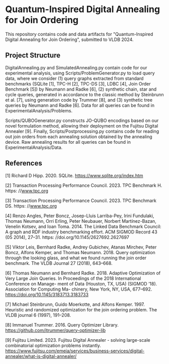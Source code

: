 # Quantum-Inspired Digital Annealing for Join Ordering

This repository contains code and data artifacts for "Quantum-Inspired Digital Annealing for Join Ordering", submitted to VLDB 2024.

## Project Structure

DigitalAnnealing.py and SimulatedAnnealing.py contain code for our experimental analysis, using Scripts/ProblemGenerator.py to load query data, where we consider (1) query graphs extracted from standard benchmarks (SQLite [1], TPC-H [2], TPC-DS [3], LDBC [4], Join Order Benchmark [5]) by Neumann and Radke [6], (2) synthetic chain, star and cycle queries, generated in accordance to the classic method by Steinbrunn et al. [7], using generation code by Trummer [8], and (3) synthetic tree queries by Neumann and Radke [6]. Data for all queries can be found in ExperimentalAnalysis/Problems.

Scripts/QUBOGenerator.py constructs JO-QUBO encodings based on our novel formulation method, allowing their deployment on the Fujitsu Digital Annealer [9]. Finally, Scripts/Postprocessing.py contains code for reading out join orders from each annealing solution obtained by the annealing device. Raw annealing results for all queries can be found in ExperimentalAnalysis/Data.

## References

[1] Richard D Hipp. 2020. SQLite. https://www.sqlite.org/index.htm

[2] Transaction Processing Performance Council. 2023. TPC Benchmark H. https:
//www.tpc.org

[3] Transaction Processing Performance Council. 2023. TPC Benchmark DS. https:
//www.tpc.org

[4] Renzo Angles, Peter Boncz, Josep-Lluis Larriba-Pey, Irini Fundulaki, Thomas
Neumann, Orri Erling, Peter Neubauer, Norbert Martínez-Bazan, Venelin Kotsev,
and Ioan Toma. 2014. The Linked Data Benchmark Council: A graph and RDF
industry benchmarking effort. ACM SIGMOD Record 43 (05 2014), 27–31. https:
//doi.org/10.1145/2627692.2627697

[5] Viktor Leis, Bernhard Radke, Andrey Gubichev, Atanas Mirchev, Peter Boncz,
Alfons Kemper, and Thomas Neumann. 2018. Query optimization through the
looking glass, and what we found running the join order benchmark. The VLDB
Journal 27 (2018), 643–668.

[6] Thomas Neumann and Bernhard Radke. 2018. Adaptive Optimization of Very
Large Join Queries. In Proceedings of the 2018 International Conference on Manage-
ment of Data (Houston, TX, USA) (SIGMOD ’18). Association for Computing Ma-
chinery, New York, NY, USA, 677–692. https://doi.org/10.1145/3183713.3183733

[7] Michael Steinbrunn, Guido Moerkotte, and Alfons Kemper. 1997. Heuristic and
randomized optimization for the join ordering problem. The VLDB journal 6
(1997), 191–208.

[8] Immanuel Trummer. 2016. Query Optimizer Library. https://github.com/itrummer/query-optimizer-lib

[9] Fujitsu Limited. 2023. Fujitsu Digital Annealer - solving large-scale combinatorial optimization problems instantly. https://www.fujitsu.com/emeia/services/business-services/digital-annealer/what-is-digital-annealer/
